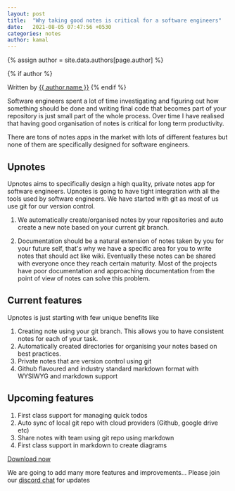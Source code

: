```yaml
---
layout: post
title:  "Why taking good notes is critical for a software engineers"
date:   2021-08-05 07:47:56 +0530
categories: notes
author: kamal
---
```

<!-- Look the author details up from the site config. -->
{% assign author = site.data.authors[page.author] %}

<!-- Output author details if some exist. -->
{% if author %}
<span>
<!-- Personal Info. -->
Written by <a href="{{ author.web }}">{{ author.name }}</a>
</span>
{% endif %}

Software engineers spent a lot of time investigating and figuring out how something should be done and writing final code that becomes part of your repository is just small part of the whole process. Over time I have realised that having good organisation of notes is critical for long term productivity.

There are tons of notes apps in the market with lots of different features but none of them are specifically designed for software engineers.

## Upnotes

Upnotes aims to specifically design a high quality, private notes app for software engineers. Upnotes is going to have tight integration with all the tools used by software engineers. We have started with git as most of us use git for our version control.

1. We automatically create/organised notes by your repositories and auto create a new note based on your current git branch.

2. Documentation should be a natural extension of notes taken by you for your future self, that's why we have a specific area for you to write notes that should act like wiki. Eventually these notes can be shared with everyone once they reach certain maturity. Most of the projects have poor documentation and approaching documentation from the point of view of notes can solve this problem.

## Current features
Upnotes is just starting with few unique benefits like

1. Creating note using your git branch. This allows you to have consistent notes for each of your task.
2. Automatically created directories for organising your notes based on best practices.
3. Private notes that are version control using git
4. Github flavoured and industry standard markdown format with WYSIWYG and markdown support

## Upcoming features
1. First class support for managing quick todos
2. Auto sync of local git repo with cloud providers (Github, google drive etc)
3. Share notes with team using git repo using markdown
4. First class support in markdown to create diagrams

[Download now](https://upnotes.io#download)

We are going to add many more features and improvements... Please join our [discord chat](https://discord.gg/ATZTMeyWsW) for updates

